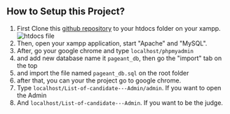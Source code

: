 ## How to Setup this Project?
1. First Clone this [github repository](https://github.com/JohnDenverBalagwis/List-of-candidate---Admin) to your htdocs folder on your xampp. ![htdocs file](https://wpastra.com/wp-content/uploads/2020/11/XAMPP-folder.png)
2. Then, open your xampp application, start "Apache" and "MySQL".
3. After, go your google chrome and type `localhost/phpmyadmin`
4. and add new database name it `pageant_db`, then go the "import" tab on the top
5. and import the file named `pageant_db.sql` on the root folder
6. after that, you can your the project go to google chrome.
7. Type `localhost/List-of-candidate---Admin/admin`.  If you want to open the Admin
8. And `localhost/List-of-candidate---Admin`.  If you want to be the judge.
